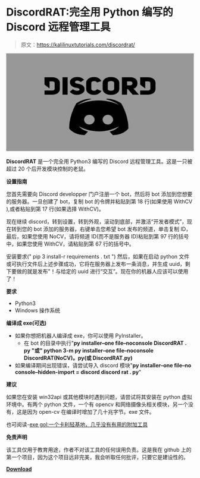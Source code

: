 # DiscordRAT:完全用 Python 编写的 Discord 远程管理工具

> 原文：<https://kalilinuxtutorials.com/discordrat/>

[![DiscordRAT : Discord Remote Administration Tool Fully Written In Python](img/d685523b3aa0f973204714f65b4b3b51.png "DiscordRAT : Discord Remote Administration Tool Fully Written In Python")](https://1.bp.blogspot.com/-MdlLTFEEtak/XsTFpbwQnFI/AAAAAAAAGXU/qRghGqqnaWoCsNdS0lkfzujzCAPj4vy8wCLcBGAsYHQ/s1600/Discord.png)

**DiscordRAT** 是一个完全用 Python3 编写的 Discord 远程管理工具。这是一只被超过 20 个后开发模块控制的老鼠。

**设置指南**

您首先需要向 Discord developper 门户注册一个 bot，然后将 bot 添加到您想要的服务器。一旦创建了 bot，复制 bot 的令牌并粘贴到第 18 行(如果使用 WithCV ),或者粘贴到第 17 行(如果选择 WithCV)。

现在继续 discord，转到设置，转到外观，滚动到底部，并激活“开发者模式”，现在转到您的 bot 添加的服务器，右键单击您希望 bot 发布的频道，单击复制 ID，最后，如果您使用 NoCV，请将频道 ID(而不是服务器 ID)粘贴到第 97 行的括号中，如果您使用 WithCV，请粘贴到第 67 行的括号中。

安装要求(" pip 3 install-r requirements . txt ")
然后，如果在启动 python 文件或可执行文件后上述步骤成功，它将在服务器上发布一条消息，并生成 uuid，剩下要做的就是发布"！与给定的 uuid 进行“交互”。现在你的机器人应该可以使用了！

**要求**

*   Python3
*   Windows 操作系统

**编译成 exe(可选)**

*   如果你想把机器人编译成 exe，你可以使用 PyInstaller。
    *   在 bot 的目录中执行"**py installer–one file–noconsole DiscordRAT . py "或" python 3-m py installer–one file–noconsole DiscordRAT(NoCV)。py(或 DiscordRAT.py)**
*   如果编译期间出现错误，请尝试导入 discord 模块"**py installer–one file–no console–hidden-import = discord discord rat . py**"

**建议**

如果您在安装 win32api 或其他模块时遇到问题，请尝试将其安装在 python 虚拟环境中。有两个 python 文件，一个有 opencv 和网络摄像头相关模块，另一个没有，这是因为 open-cv 在编译时增加了几十兆字节。exe 文件。

也可阅读-[exe gol:一个卡利轻基地，几乎没有有用的附加工具](https://kalilinuxtutorials.com/exegol/)

**免责声明**

该工具仅用于教育用途，作者不对该工具的任何误用负责。这是我在 github 上的第一个项目，因为这个项目远非完美，我会听取任何批评，只要它是建设性的。

[**Download**](https://github.com/Sp00p64/DiscordRAT)